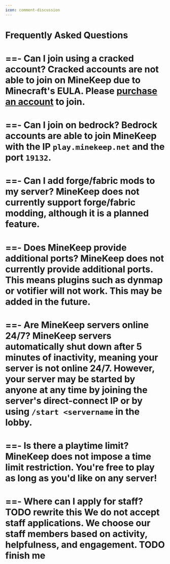 ```yaml
---
icon: comment-discussion
---
```

# Frequently Asked Questions

==- Can I join using a cracked account?
Cracked accounts are not able to join on MineKeep due to Minecraft's EULA.
Please [purchase an account](https://minecraft.net) to join.
===

==- Can I join on bedrock?
Bedrock accounts are able to join MineKeep with the IP `play.minekeep.net` and the port `19132`.
===

==- Can I add forge/fabric mods to my server?
MineKeep does not currently support forge/fabric modding, although it is a planned feature.
===

==- Does MineKeep provide additional ports?
MineKeep does not currently provide additional ports. This means plugins such as dynmap or votifier will not work. This may be added in the future.
===

==- Are MineKeep servers online 24/7?
MineKeep servers automatically shut down after 5 minutes of inactivity, meaning your server is not online 24/7. However, your server may be started by anyone at any time by joining the server's direct-connect IP or by using `/start <servername` in the lobby.
===

==- Is there a playtime limit?
MineKeep does not impose a time limit restriction. You're free to play as long as you'd like on any server!
===

==- Where can I apply for staff?
TODO rewrite this
We do not accept staff applications. We choose our staff members based on activity, helpfulness, and engagement. TODO finish me
===